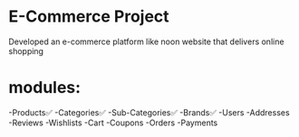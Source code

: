 # E-Commerce Project
Developed an e-commerce platform like noon website that delivers online shopping
# modules: 
-Products✅
-Categories✅
-Sub-Categories✅
-Brands✅
-Users
-Addresses
-Reviews
-Wishlists
-Cart
-Coupons
-Orders
-Payments
